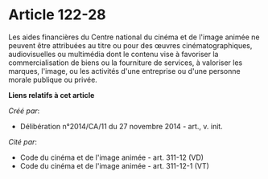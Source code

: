 # Article 122-28

Les aides financières du Centre national du cinéma et de l'image animée ne peuvent être attribuées au titre ou pour des
œuvres cinématographiques, audiovisuelles ou multimédia dont le contenu vise à favoriser la commercialisation de biens ou la
fourniture de services, à valoriser les marques, l'image, ou les activités d'une entreprise ou d'une personne morale publique
ou privée.

**Liens relatifs à cet article**

_Créé par_:

  - Délibération n°2014/CA/11 du 27 novembre 2014 - art., v. init.

_Cité par_:

  - Code du cinéma et de l'image animée - art. 311-12 (VD)
  - Code du cinéma et de l'image animée - art. 311-12-1 (VT)
